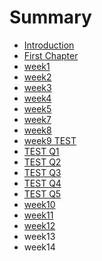 # Summary

* [Introduction](README.md)
* [First Chapter](chapter1.md)
* [week1](week1.md)
* [week2](week2.md)
* [week3](week3.md)
* [week4](week4.md)
* [week5](week5.md)
* [week7](week7.md)
* [week8](week8.md)
* [week9 TEST](week9-test.md)
* [TEST Q1](q1.md)
* [TEST Q2](q2.md)
* [TEST Q3](q3.md)
* [TEST Q4](q4.md)
* [TEST Q5](q5.md)
* [week10](week10.md)
* [week11](week11.md)
* [week12](week12.md)
* week13
* week14

